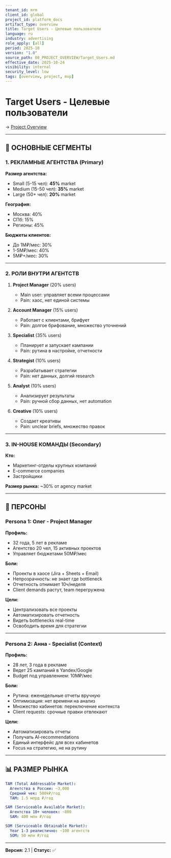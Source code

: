 ```yaml
---
tenant_id: mrm
client_id: global
project_id: platform_docs
artifact_type: overview
title: Target Users - Целевые пользователи
language: ru
industry: advertising
role_apply: [all]
period: 2025-10
version: "1.0"
source_path: 00_PROJECT_OVERVIEW/Target_Users.md
effective_date: 2025-10-24
visibility: internal
security_level: low
tags: [overview, project, mvp]
---
```


# Target Users - Целевые пользователи

→ [Project Overview](./README.md)

---

## 👥 ОСНОВНЫЕ СЕГМЕНТЫ

### 1. РЕКЛАМНЫЕ АГЕНТСТВА (Primary)

**Размер агентства:**
- Small (5-15 чел): **45%** market
- Medium (15-50 чел): **35%** market
- Large (50+ чел): **20%** market

**География:**
- Москва: 40%
- СПб: 15%
- Регионы: 45%

**Бюджеты клиентов:**
- До 1М₽/мес: 30%
- 1-5М₽/мес: 40%
- 5М₽+/мес: 30%

---

### 2. РОЛИ ВНУТРИ АГЕНТСТВ

1. **Project Manager** (20% users)
   - Main user: управляет всеми процессами
   - Pain: хаос, нет единой системы

2. **Account Manager** (15% users)
   - Работает с клиентами, брифует
   - Pain: долгое брифование, множество уточнений

3. **Specialist** (35% users)
   - Планирует и запускает кампании
   - Pain: рутина в настройке, отчетности

4. **Strategist** (10% users)
   - Разрабатывает стратегии
   - Pain: нет данных, долгий research

5. **Analyst** (10% users)
   - Анализирует результаты
   - Pain: ручной сбор данных, нет automation

6. **Creative** (10% users)
   - Создает креативы
   - Pain: unclear briefs, множество правок

---

### 3. IN-HOUSE КОМАНДЫ (Secondary)

**Кто:**
- Маркетинг-отделы крупных компаний
- E-commerce companies
- Застройщики

**Размер рынка:** ~30% от agency market

---

## 🎯 ПЕРСОНЫ

### Persona 1: Олег - Project Manager

**Профиль:**
- 32 года, 5 лет в рекламе
- Агентство 20 чел, 15 активных проектов
- Управляет бюджетами 50М₽/мес

**Боли:**
- Проекты в хаосе (Jira + Sheets + Email)
- Непрозрачность: не знает где bottleneck
- Отчетность отнимает 10ч/неделя
- Client demands растут, team перегружена

**Цели:**
- Централизовать все проекты
- Автоматизировать отчетность
- Видеть bottlenecks real-time
- Освободить время для стратегии

---

### Persona 2: Анна - Specialist (Context)

**Профиль:**
- 28 лет, 3 года в рекламе
- Ведет 25 кампаний в Yandex/Google
- Budget под управлением: 10М₽/мес

**Боли:**
- Рутина: еженедельные отчеты вручную
- Оптимизация: нет времени на анализ
- Множество кабинетов: переключение контекста
- Client requests: срочные правки отвлекают

**Цели:**
- Автоматизировать отчеты
- Получать AI-recommendations
- Единый интерфейс для всех кабинетов
- Focus на стратегию, не на рутину

---

## 📊 РАЗМЕР РЫНКА

```yaml
TAM (Total Addressable Market):
  Агентства в России: ~3,000
  Средний чек: 500k₽/год
  TAM: 1.5 млрд ₽/год

SAM (Serviceable Available Market):
  Агентства 10+ человек: ~800
  SAM: 400 млн ₽/год

SOM (Serviceable Obtainable Market):
  Year 1-3 реалистично: ~100 агентств
  SOM: 50 млн ₽/год
```

---

**Версия:** 2.1 | **Статус:** ✅


